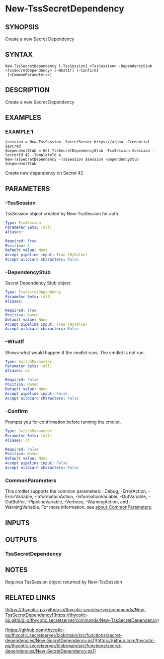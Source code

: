 # New-TssSecretDependency

## SYNOPSIS
Create a new Secret Dependency

## SYNTAX

```
New-TssSecretDependency [-TssSession] <TssSession> -DependencyStub <TssSecretDependency> [-WhatIf] [-Confirm]
 [<CommonParameters>]
```

## DESCRIPTION
Create a new Secret Dependency

## EXAMPLES

### EXAMPLE 1
```
$session = New-TssSession -SecretServer https://alpha -Credential $ssCred
$dependentStub = Get-TssSecretDependencyStub -TssSession $session -SecretId 42 -TemplateId 4
New-TssSecretDependency -TssSession $session -DependencyStub $dependentStub
```

Create new dependency on Secret 42

## PARAMETERS

### -TssSession
TssSession object created by New-TssSession for auth

```yaml
Type: TssSession
Parameter Sets: (All)
Aliases:

Required: True
Position: 1
Default value: None
Accept pipeline input: True (ByValue)
Accept wildcard characters: False
```

### -DependencyStub
Secret Dependency Stub object

```yaml
Type: TssSecretDependency
Parameter Sets: (All)
Aliases:

Required: True
Position: Named
Default value: None
Accept pipeline input: True (ByValue)
Accept wildcard characters: False
```

### -WhatIf
Shows what would happen if the cmdlet runs.
The cmdlet is not run.

```yaml
Type: SwitchParameter
Parameter Sets: (All)
Aliases: wi

Required: False
Position: Named
Default value: None
Accept pipeline input: False
Accept wildcard characters: False
```

### -Confirm
Prompts you for confirmation before running the cmdlet.

```yaml
Type: SwitchParameter
Parameter Sets: (All)
Aliases: cf

Required: False
Position: Named
Default value: None
Accept pipeline input: False
Accept wildcard characters: False
```

### CommonParameters
This cmdlet supports the common parameters: -Debug, -ErrorAction, -ErrorVariable, -InformationAction, -InformationVariable, -OutVariable, -OutBuffer, -PipelineVariable, -Verbose, -WarningAction, and -WarningVariable. For more information, see [about_CommonParameters](http://go.microsoft.com/fwlink/?LinkID=113216).

## INPUTS

## OUTPUTS

### TssSecretDependency
## NOTES
Requires TssSession object returned by New-TssSession

## RELATED LINKS

[https://thycotic-ps.github.io/thycotic.secretserver/commands/New-TssSecretDependency](https://thycotic-ps.github.io/thycotic.secretserver/commands/New-TssSecretDependency)

[https://github.com/thycotic-ps/thycotic.secretserver/blob/main/src/functions/secret-dependencies/New-SecretDependency.ps1](https://github.com/thycotic-ps/thycotic.secretserver/blob/main/src/functions/secret-dependencies/New-SecretDependency.ps1)

